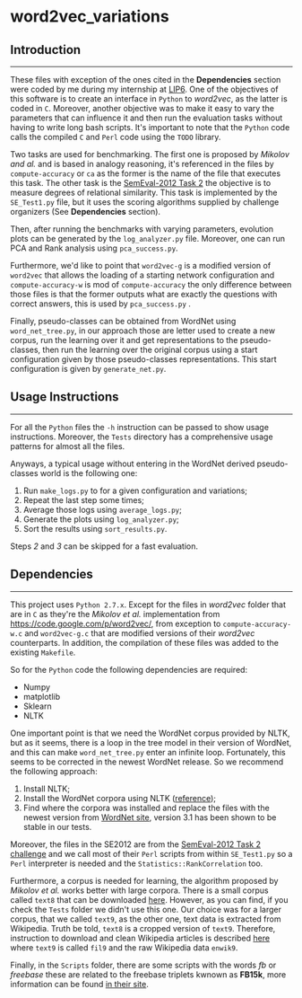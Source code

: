 word2vec_variations
===================
 
## **Introduction**
----------------------
 
These files with exception of the ones cited in the **Dependencies** section were coded by me during my internship at [LIP6](http://www.lip6.fr/). One of the objectives of this software is to create an interface in `Python` to _word2vec_, as the latter is coded in `C`. Moreover, another objective was to make it easy to vary the parameters that can influence it and then run the evaluation tasks without having to write long bash scripts. It's important to note that the `Python` code calls the compiled `C` and `Perl` code using the `TODO` library.
 
Two tasks are used for benchmarking. The first one is proposed by _Mikolov and al._ and is based in analogy reasoning, it's referenced in the files by `compute-accuracy` or `ca` as the former is the name of the file that executes this task. The other task is the [SemEval-2012 Task 2](https://sites.google.com/site/semeval2012task2/) the objective is to measure degrees of relational similarity. This task is implemented by the `SE_Test1.py` file, but it uses the scoring algorithms supplied by challenge organizers (See **Dependencies** section).
 
Then, after running the benchmarks with varying parameters, evolution plots can be generated by the `log_analyzer.py` file. Moreover, one can run PCA and Rank analysis using `pca_success.py`. 
 
Furthermore, we'd like to point that `word2vec-g` is a modified version of `word2vec` that allows the loading of a starting network configuration and `compute-accuracy-w` is mod of `compute-accuracy` the only difference between those files is that the former outputs what are exactly  the questions with correct answers, this is used by `pca_success.py` .
 
Finally, pseudo-classes can be obtained from WordNet using `word_net_tree.py`, in our approach those are letter used to create a new corpus, run the learning over it and get representations to the pseudo-classes, then run the learning over the original corpus using a start configuration given by those pseudo-classes representations. This start configuration is given by `generate_net.py`.
 
## **Usage Instructions**
----------------------
 
For all the `Python` files the `-h` instruction can be passed to show usage instructions. Moreover, the `Tests` directory has a comprehensive usage patterns for almost all the files.
 
Anyways, a typical usage without entering in the WordNet derived pseudo-classes world is the following one:
 
1. Run `make_logs.py` to for a given configuration and variations;
2. Repeat the last step some times;
3. Average those logs using `average_logs.py`;
4. Generate the plots using `log_analyzer.py`;
5. Sort the results using `sort_results.py`.
 
Steps _2_ and _3_  can be skipped for a fast evaluation.
 
 
## **Dependencies**
----------------------
 
This project uses `Python 2.7.x`. Except for the files in _word2vec_ folder that are in `C` as they're the _Mikolov et al._ implementation from <https://code.google.com/p/word2vec/>, from exception to `compute-accuracy-w.c` and `word2vec-g.c` that are modified versions of their _word2vec_ counterparts. In addition, the compilation of these files was added to the existing `Makefile`.
 
So for the `Python` code the following  dependencies are required:
 
- Numpy
- matplotlib
- Sklearn
- NLTK
 
One important point is that we need the WordNet corpus provided by NLTK, but as it seems, there is a loop in the tree model in their version of WordNet, and this can make `word_net_tree.py` enter an infinite loop. Fortunately, this seems to be corrected in the newest WordNet release. So we recommend the following approach: 

1. Install NLTK;
2. Install the WordNet corpora using NLTK ([reference](http://www.nltk.org/data.html));
3. Find where the corpora was installed and replace the files with the newest version from [WordNet site](http://wordnet.princeton.edu/wordnet/download/current-version/), version 3.1 has been shown to be stable in our tests.
 
Moreover, the files in the SE2012 are from the [SemEval-2012 Task 2 challenge](https://sites.google.com/site/semeval2012task2/download) and we call most of their `Perl` scripts from within `SE_Test1.py` so a `Perl` interpreter is needed and the `Statistics::RankCorrelation` too.
 
Furthermore, a corpus is needed for learning, the algorithm proposed by _Mikolov et al._ works better with large corpora. There is a small corpus called `text8` that can be downloaded [here](ttp://mattmahoney.net/dc/text8.zip). However, as you can find, if you check the `Tests` folder we didn't use this one. Our choice was for a larger corpus, that we called `text9`, as the other one, text data is extracted from Wikipedia. Truth be told, `text8` is a cropped version of `text9`. Therefore, instruction to download and clean Wikipedia articles is described [here](http://mattmahoney.net/dc/textdata.html) where `text9` is called `fil9` and the raw Wikipedia data `enwik9`.
 
Finally, in the `Scripts` folder, there are some scripts with the words _fb_ or _freebase_  these are related to the freebase triplets kwnown as **FB15k**, more information can be found [in their site](https://www.hds.utc.fr/everest/doku.php?id=en:transe).